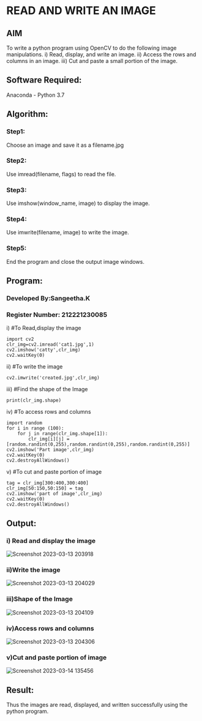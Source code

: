 # READ AND WRITE AN IMAGE
## AIM
To write a python program using OpenCV to do the following image manipulations.
i) Read, display, and write an image.
ii) Access the rows and columns in an image.
iii) Cut and paste a small portion of the image.

## Software Required:
Anaconda - Python 3.7
## Algorithm:
### Step1:
Choose an image and save it as a filename.jpg
### Step2:
Use imread(filename, flags) to read the file.
### Step3:
Use imshow(window_name, image) to display the image.
### Step4:
Use imwrite(filename, image) to write the image.
### Step5:
End the program and close the output image windows.
## Program:
### Developed By:Sangeetha.K
### Register Number: 212221230085
i) #To Read,display the image
```
import cv2
clr_img=cv2.imread('cat1.jpg',1)
cv2.imshow('catty',clr_img)
cv2.waitKey(0) 
```
ii) #To write the image
```
cv2.imwrite('created.jpg',clr_img)
```
iii) #Find the shape of the Image
```
print(clr_img.shape)
```
iv) #To access rows and columns

```
import random
for i in range (100):
    for j in range(clr_img.shape[1]):
        clr_img[i][j] = [random.randint(0,255),random.randint(0,255),random.randint(0,255)]  
cv2.imshow('Part image',clr_img)
cv2.waitKey(0)
cv2.destroyAllWindows()
```
v) #To cut and paste portion of image
```
tag = clr_img[300:400,300:400]
clr_img[50:150,50:150] = tag
cv2.imshow('part of image',clr_img)
cv2.waitKey(0)
cv2.destroyAllWindows()
```

## Output:

### i) Read and display the image

![Screenshot 2023-03-13 203918](https://user-images.githubusercontent.com/93992063/225051542-c5371946-3909-46d8-9187-412eeb6c583b.png)


### ii)Write the image

![Screenshot 2023-03-13 204029](https://user-images.githubusercontent.com/93992063/225051590-1a9448ec-36f0-4b47-adfc-7b26b34cf9f6.png)


### iii)Shape of the Image


![Screenshot 2023-03-13 204109](https://user-images.githubusercontent.com/93992063/225051617-5c539302-1a02-46d4-aedd-085d4b2d0cf9.png)

### iv)Access rows and columns

![Screenshot 2023-03-13 204306](https://user-images.githubusercontent.com/93992063/225051679-2f211072-b6d4-46d9-be79-0aff848256cd.png)


### v)Cut and paste portion of image
![Screenshot 2023-03-14 135456](https://user-images.githubusercontent.com/93992063/225051815-906279b7-94f0-4380-b893-ee9cd70582bf.png)



## Result:

Thus the images are read, displayed, and written successfully using the python program.


